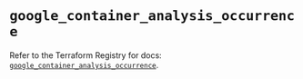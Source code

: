 # `google_container_analysis_occurrence`

Refer to the Terraform Registry for docs: [`google_container_analysis_occurrence`](https://registry.terraform.io/providers/hashicorp/google/6.11.1/docs/resources/container_analysis_occurrence).
